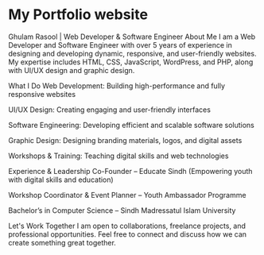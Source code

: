 #  My Portfolio website
Ghulam Rasool | Web Developer & Software Engineer
About Me
I am a Web Developer and Software Engineer with over 5 years of experience in designing and developing dynamic, responsive, and user-friendly websites. My expertise includes HTML, CSS, JavaScript, WordPress, and PHP, along with UI/UX design and graphic design.

What I Do
Web Development: Building high-performance and fully responsive websites

UI/UX Design: Creating engaging and user-friendly interfaces

Software Engineering: Developing efficient and scalable software solutions

Graphic Design: Designing branding materials, logos, and digital assets

Workshops & Training: Teaching digital skills and web technologies

Experience & Leadership
Co-Founder – Educate Sindh (Empowering youth with digital skills and education)

Workshop Coordinator & Event Planner – Youth Ambassador Programme

Bachelor’s in Computer Science – Sindh Madressatul Islam University

Let's Work Together
I am open to collaborations, freelance projects, and professional opportunities. Feel free to connect and discuss how we can create something great together.
